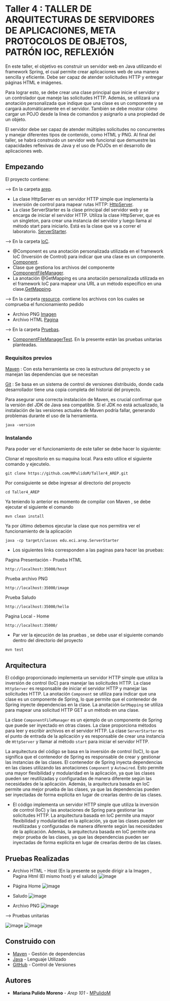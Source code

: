 # Taller 4 : TALLER DE ARQUITECTURAS DE SERVIDORES DE APLICACIONES, META PROTOCOLOS DE OBJETOS, PATRÓN IOC, REFLEXIÓN

En este taller, el objetivo es construir un servidor web en Java utilizando el framework Spring, el cual permite crear aplicaciones web de una manera sencilla y eficiente. Debe ser capaz de atender solicitudes HTTP y entregar páginas HTML e imágenes.

Para lograr esto, se debe crear una clase principal que inicie el servidor y un controlador que maneje las solicitudes HTTP. Además, se utilizará una anotación personalizada que indique que una clase es un componente y se cargará automáticamente en el servidor. También se debe mostrar cómo cargar un POJO desde la línea de comandos y asignarlo a una propiedad de un objeto.

El servidor debe ser capaz de atender múltiples solicitudes no concurrentes y manejar diferentes tipos de contenido, como HTML y PNG. Al final del taller, se habrá construido un servidor web funcional que demuestre las capacidades reflexivas de Java y el uso de POJOs en el desarrollo de aplicaciones web.

## Empezando

El proyecto contiene:

--> En la carpeta [arep](https://github.com/MPulidoM/Taller4_AREP/tree/main/src/main/java/edu/eci/arep).

- La clase HttpServer es un servidor HTTP simple que implementa la inversión de control para mapear rutas HTTP: [HttpServer](https://github.com/MPulidoM/Taller4_AREP/blob/main/src/main/java/edu/eci/arep/HttpServer.java).
- La clase ServerStarter es la clase principal del servidor web y se encarga de iniciar el servidor HTTP. Utiliza la clase HttpServer, que es un singleton, para crear una instancia del servidor y luego llama al método start para iniciarlo. Está es la clase que va a correr el laboratorio. [ServerStarter](https://github.com/MPulidoM/Taller4_AREP/blob/main/src/main/java/edu/eci/arep/ServerStarter.java).

--> En la carpeta [loC](https://github.com/MPulidoM/Taller4_AREP/tree/main/src/main/java/edu/eci/IoC).

- @Component es una anotación personalizada utilizada en el framework IoC (Inversión de Control) para indicar que una clase es un componente. [Component](https://github.com/MPulidoM/Taller4_AREP/blob/main/src/main/java/edu/eci/IoC/Component.java).
-  Clase que gestiona los archivos del componente [ComponentFileManager](https://github.com/MPulidoM/Taller4_AREP/blob/main/src/main/java/edu/eci/IoC/ComponentFileManager.java).
-  La anotación @GetMapping es una anotación personalizada utilizada en el framework IoC para mapear una URL a un método específico en una clase.[GetMapping](https://github.com/MPulidoM/Taller4_AREP/blob/main/src/main/java/edu/eci/IoC/GetMapping.java).

--> En la carpeta [resource](https://github.com/MPulidoM/Taller4_AREP/tree/main/src/main/resource). contiene los archivos con los cuales se comprueba el funcionamiento pedido

- Archivo PNG [Imagen](https://github.com/MPulidoM/Taller4_AREP/blob/main/src/main/resource/Kit.png)
- Archivo HTML [Pagina](https://github.com/MPulidoM/Taller4_AREP/blob/main/src/main/resource/PruebaHtml.html)

--> En la carpeta [Pruebas](https://github.com/MPulidoM/Taller4_AREP/tree/main/src/test/java/edu/eci/arep).

- [ComponentFileManagerTest](https://github.com/MPulidoM/Taller4_AREP/blob/main/src/test/java/edu/eci/arep/ComponentFileManagerTest.java). En la presente están las pruebas unitarias planteadas.


### Requisitos previos

[Maven](https://maven.apache.org/) : Con esta herramienta se creo la estructura del proyecto y se manejan las dependencias que se necesitan

[Git](https://git-scm.com/) : Se basa en un sistema de control de versiones distribuido, donde cada desarrollador tiene una copia completa del historial del proyecto.

Para asegurar una correcta instalación de Maven, es crucial confirmar que la versión del JDK de Java sea compatible. Si el JDK no está actualizado, la instalación de las versiones actuales de Maven podría fallar, generando problemas durante el uso de la herramienta.
```
java -version 
```

### Instalando

Para poder ver el funcionamiento de este taller se debe hacer lo siguiente:

Clonar el repositorio en su maquina local. Para esto utilice el siguiente comando y ejecutelo.

```
git clone https://github.com/MPulidoM/Taller4_AREP.git
```

Por consiguiente se debe ingresar al directorio del proyecto 

```
cd Taller4_AREP
```
Ya teniendo lo anterior es momento de compilar con Maven , se debe ejecutar el siguiente el comando
```
mvn clean install
```

Ya por último debemos ejecutar la clase que nos permitira ver el funcionamiento de la aplicación
```
java -cp target/classes edu.eci.arep.ServerStarter
```

- Los siguientes links corresponden a las paginas para hacer las pruebas:
  
Pagina Presentación - Prueba HTML
```
http://localhost:35000/host
```
Prueba archivo PNG
```
http://localhost:35000/image
```
Prueba Saludo
```
http://localhost:35000/hello
```
Pagina Local - Home
```
http://localhost:35000/
```
- Par ver la ejecución de las pruebas , se debe usar el siguiente comando dentro del directorio del proyecto
```
mvn test
```
  
## Arquitectura

 El código proporcionado implementa un servidor HTTP simple que utiliza la inversión de control (IoC) para manejar las solicitudes HTTP. La clase `HttpServer` es responsable de iniciar el servidor HTTP y manejar las solicitudes HTTP. La anotación `Component` se utiliza para indicar que una clase es un componente de Spring, lo que permite que el contenedor de Spring inyecte dependencias en la clase. La anotación `GetMapping` se utiliza para mapear una solicitud HTTP GET a un método en una clase.

La clase `ComponentFileManager` es un ejemplo de un componente de Spring que puede ser inyectado en otras clases. La clase proporciona métodos para leer y escribir archivos en el servidor HTTP. La clase `ServerStarter` es el punto de entrada de la aplicación y es responsable de crear una instancia de `HttpServer` y llamar al método `start` para iniciar el servidor HTTP.

La arquitectura del código se basa en la inversión de control (IoC), lo que significa que el contenedor de Spring es responsable de crear y gestionar las instancias de las clases. El contenedor de Spring inyecta dependencias en las clases utilizando las anotaciones `Component` y `Autowired`. Esto permite una mayor flexibilidad y modularidad en la aplicación, ya que las clases pueden ser reutilizadas y configuradas de manera diferente según las necesidades de la aplicación. Además, la arquitectura basada en IoC permite una mejor prueba de las clases, ya que las dependencias pueden ser inyectadas de forma explícita en lugar de crearlas dentro de las clases.

- El código implementa un servidor HTTP simple que utiliza la inversión de control (IoC) y las anotaciones de Spring para gestionar las solicitudes HTTP. La arquitectura basada en IoC permite una mayor flexibilidad y modularidad en la aplicación, ya que las clases pueden ser reutilizadas y configuradas de manera diferente según las necesidades de la aplicación. Además, la arquitectura basada en IoC permite una mejor prueba de las clases, ya que las dependencias pueden ser inyectadas de forma explícita en lugar de crearlas dentro de las clases.



## Pruebas Realizadas

- Archivo HTML - Host (En la presente se puede dirigir a la Imagen , Pagina Html (El mismo host) y el saludo)
![image](https://github.com/MPulidoM/Taller4_AREP/assets/118181543/79139306-1215-427e-a69b-3bc54728b5c2)

- Página Home
![image](https://github.com/MPulidoM/Taller4_AREP/assets/118181543/453f3398-b20a-4713-9194-adb6866f95be)

- Saludo
![image](https://github.com/MPulidoM/Taller4_AREP/assets/118181543/2e8c7c3e-cf5a-44bd-ad66-f3e64adbab92)

- Archivo PNG 
![image](https://github.com/MPulidoM/Taller4_AREP/assets/118181543/7ea53992-1f9a-48eb-a2d9-5b0ecdbcb11f)

--> Pruebas unitarias 

![image](https://github.com/MPulidoM/Taller4_AREP/assets/118181543/67d73b3e-6e55-4d1c-9a9a-c3f375167383)
![image](https://github.com/MPulidoM/Taller4_AREP/assets/118181543/eb9cad4d-4657-4859-950f-885e841d603e)


## Construido con

* [Maven](https://maven.apache.org/) - Gestión de dependencias
* [Java](https://www.java.com/es/) - Lenguaje Utilizado
* [GitHub](https://git-scm.com/) - Control de Versiones



## Autores

* **Mariana Pulido Moreno** - *Arep 101* - [MPulidoM](https://github.com/MPulidoM)
